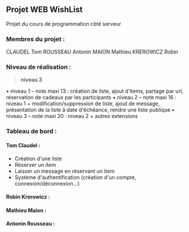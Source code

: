 ## Projet WEB WishList
Projet du cours de programmation côté serveur 

### Membres du projet :
CLAUDEL Tom
ROUSSEAU Antonin
MAION Mathieu
KREROWICZ Robin

### Niveau de réalisation : 

> **niveau 3**

• niveau 1 – note maxi 13 : création de liste, ajout d'items, partage par url, réservation de
cadeaux par les participants
• niveau 2 – note maxi 16 : niveau 1 + modification/suppression de liste, ajout de message,
présentation de la liste à date d'échéance, rendre une liste publique
• niveau 3 – note maxi 20 : niveau 2 + autres extensions

### Tableau de bord :

#### Tom Claudel : 
  - Création d'une liste
  - Réserver un item
  - Laisser un message en réservant un item
  - Système d'authentification (création d'un compte, connexion/déconnexion...)

#### Robin Krerowicz :

#### Mathieu Maion :

#### Antonin Rousseau :
